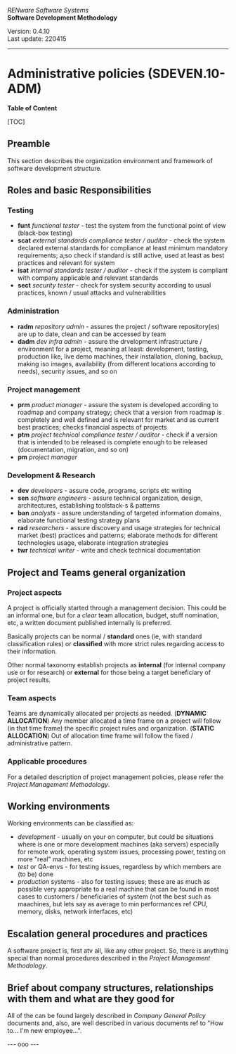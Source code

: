 *RENware Software Systems*    
**Software Development Methodology** 

Version: 0.4.10    
Last update: 220415

***

# Administrative policies (SDEVEN.10-ADM)

**Table of Content**

[TOC]

## Preamble

This section describes the organization environment and framework of software development structure.

## Roles and basic Responsibilities

### Testing 

* **funt** *functional tester* - test the system from the functional point of view (black-box testing)
* **scat** *external standards compliance tester / auditor* - check the system declared external standards for compliance at least minimum mandatory requirements; a;so check if standard is still active, used at least as best practices and relevant for system 
* **isat** *internal standards tester / auditor* - check if the system is compliant with company applicable and relevant standards
* **sect** *security tester* - check for system security according to usual practices, known / usual attacks and vulnerabilities

### Administration 

* **radm** *repository admin* - assures the project / software repository(es) are up to date, clean and can be accessed by team
* **dadm** *dev infra admin* - assure the drvelopment infrastructure / environment for a project, meaning at least: development, testing, production like, live demo machines, their installation, cloning, backup, making iso images, availability (from different locations according to needs), security issues, and so on

### Project management 

* **prm** *product manager* - assure the system is developed according to roadmap and company strategy; check that a version from roadmap is completely and well defined and is relevant for market and as current best practices; checks financial aspects of projects
* **ptm** *project technical compliance tester / auditor* - check if a version that is intended to be released is complete enough to be released (documentation, migration, and so on)
* **pm** *project manager*

### Development & Research 

* **dev** *developers* - assure code, programs, scripts etc writing 
* **sen** *software engineers* - assure technical organization, design, architectures, establishing toolstack-s & patterns 
* **ban** *analysts* - assure understanding of targeted information domains, elaborate functional testing strategy plans 
* **rad** *researchers* - assure discovery and usage strategies for technical market (best) practices and patterns; elaborate methods for different technologies usage, elaborate integration strategies 
* **twr** *technical writer* - write and check technical documentation 

## Project and Teams general organization 

### Project aspects 

A project is officially started through a management decision. This could be an informal one, but for a *clear* team allocation, budget, stuff nomination, etc, a written document published internally is preferred. 

Basically projects can be normal / **standard** ones (ie, with standard classification rules) or **classified** with more strict rules regarding access to their information. 

Other normal taxonomy establish projects as **internal** (for internal company use or for research) or **external** for those being a target beneficiary of project results. 

### Team aspects 

Teams are dynamically allocated per projects as needed. (**DYNAMIC ALLOCATION**) Any member allocated a time frame on a project will follow (in that time frame) the specific project rules and organization. (**STATIC ALLOCATION**) Out of allocation time frame will follow the fixed / administrative pattern.

### Applicable procedures

For a detailed description of project management policies, please refer the *Project Management Methodology*.

## Working environments

Working environments can be classified as:

* *development* - usually on your on computer, but could be situations where is one or more development machines (aka servers) especially for remote work, operating system issues, processing power, testing on more "real" machines, etc
* *test* or QA-envs - for testing issues, regardless by which members are (to be) done
* *production* systems - also for testing issues; these are as much as possible very appropriate to a real machine that can be found in most cases to customers / beneficiaries of system (not the best such as maachines, but lets say as average to min performances ref CPU, memory, disks, network interfaces, etc)

## Escalation general procedures and practices

A software project is, first atv all, like any other project. So, there is anything special than normal procedures described in the *Project Management Methodology*.

## Brief about company structures, relationships with them and what are they good for

All of the can be found largely described in *Company General Policy* documents and, also, are well described in various documents ref to "How to... I'm new employee...".

--- ooo ---
